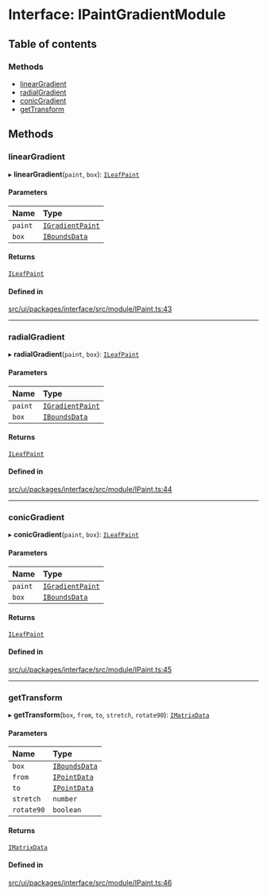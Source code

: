 # Interface: IPaintGradientModule

## Table of contents

### Methods

- [linearGradient](IPaintGradientModule.md#lineargradient)
- [radialGradient](IPaintGradientModule.md#radialgradient)
- [conicGradient](IPaintGradientModule.md#conicgradient)
- [getTransform](IPaintGradientModule.md#gettransform)

## Methods

### linearGradient

▸ **linearGradient**(`paint`, `box`): [`ILeafPaint`](ILeafPaint.md)

#### Parameters

| Name | Type |
| :------ | :------ |
| `paint` | [`IGradientPaint`](IGradientPaint.md) |
| `box` | [`IBoundsData`](IBoundsData.md) |

#### Returns

[`ILeafPaint`](ILeafPaint.md)

#### Defined in

[src/ui/packages/interface/src/module/IPaint.ts:43](https://github.com/leaferjs/leafer-ui/blob/4d73938da11e4e94a0fd5c4fb30002be37f139ac/packages/interface/src/module/IPaint.ts#L43)

___

### radialGradient

▸ **radialGradient**(`paint`, `box`): [`ILeafPaint`](ILeafPaint.md)

#### Parameters

| Name | Type |
| :------ | :------ |
| `paint` | [`IGradientPaint`](IGradientPaint.md) |
| `box` | [`IBoundsData`](IBoundsData.md) |

#### Returns

[`ILeafPaint`](ILeafPaint.md)

#### Defined in

[src/ui/packages/interface/src/module/IPaint.ts:44](https://github.com/leaferjs/leafer-ui/blob/4d73938da11e4e94a0fd5c4fb30002be37f139ac/packages/interface/src/module/IPaint.ts#L44)

___

### conicGradient

▸ **conicGradient**(`paint`, `box`): [`ILeafPaint`](ILeafPaint.md)

#### Parameters

| Name | Type |
| :------ | :------ |
| `paint` | [`IGradientPaint`](IGradientPaint.md) |
| `box` | [`IBoundsData`](IBoundsData.md) |

#### Returns

[`ILeafPaint`](ILeafPaint.md)

#### Defined in

[src/ui/packages/interface/src/module/IPaint.ts:45](https://github.com/leaferjs/leafer-ui/blob/4d73938da11e4e94a0fd5c4fb30002be37f139ac/packages/interface/src/module/IPaint.ts#L45)

___

### getTransform

▸ **getTransform**(`box`, `from`, `to`, `stretch`, `rotate90`): [`IMatrixData`](IMatrixData.md)

#### Parameters

| Name | Type |
| :------ | :------ |
| `box` | [`IBoundsData`](IBoundsData.md) |
| `from` | [`IPointData`](IPointData.md) |
| `to` | [`IPointData`](IPointData.md) |
| `stretch` | `number` |
| `rotate90` | `boolean` |

#### Returns

[`IMatrixData`](IMatrixData.md)

#### Defined in

[src/ui/packages/interface/src/module/IPaint.ts:46](https://github.com/leaferjs/leafer-ui/blob/4d73938da11e4e94a0fd5c4fb30002be37f139ac/packages/interface/src/module/IPaint.ts#L46)
